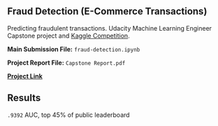 ## Fraud Detection (E-Commerce Transactions)
Predicting fraudulent transactions. Udacity Machine Learning Engineer Capstone project and [Kaggle Competition](https://www.kaggle.com/c/ieee-fraud-detection/overview).


**Main Submission File:** `fraud-detection.ipynb`

**Project Report File:** `Capstone Report.pdf`

[**Project Link**](https://www.kaggle.com/grantgasser/fraud-detection)

## Results
`.9392` AUC, top 45% of public leaderboard

